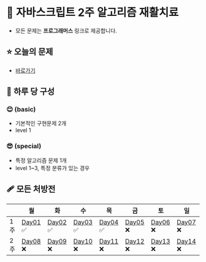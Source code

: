 # 💊 자바스크립트 2주 알고리즘 재활치료

- 모든 문제는 **프로그래머스** 링크로 제공합니다.

## ⭐ 오늘의 문제

- [바로가기](https://github.com/MinSungJe/2weeks_JS_algorithm/tree/main/%EB%AC%B8%EC%A0%9C/Day04)

## 💉 하루 당 구성

### **😊 (basic)**

- 기본적인 구현문제 2개
- level 1

### **😎 (special)**

- 특정 알고리즘 문제 1개
- level 1~3, 특정 분류가 있는 경우

## 🩹 모든 처방전

|     | 월                                                                                              | 화                                                                                              | 수                                                                                              | 목                                                                                              | 금                                                                                              | 토                                                                                              | 일                                                                                              |
| --- | ----------------------------------------------------------------------------------------------- | ----------------------------------------------------------------------------------------------- | ----------------------------------------------------------------------------------------------- | ----------------------------------------------------------------------------------------------- | ----------------------------------------------------------------------------------------------- | ----------------------------------------------------------------------------------------------- | ----------------------------------------------------------------------------------------------- |
| 1주 | [Day01](https://github.com/MinSungJe/2weeks_JS_algorithm/tree/main/%EB%AC%B8%EC%A0%9C/Day01) ✅ | [Day02](https://github.com/MinSungJe/2weeks_JS_algorithm/tree/main/%EB%AC%B8%EC%A0%9C/Day02) ✅ | [Day03](https://github.com/MinSungJe/2weeks_JS_algorithm/tree/main/%EB%AC%B8%EC%A0%9C/Day03) ✅ | [Day04](https://github.com/MinSungJe/2weeks_JS_algorithm/tree/main/%EB%AC%B8%EC%A0%9C/Day04) ✅ | [Day05](https://github.com/MinSungJe/2weeks_JS_algorithm/tree/main/%EB%AC%B8%EC%A0%9C/Day05) ❌ | [Day06](https://github.com/MinSungJe/2weeks_JS_algorithm/tree/main/%EB%AC%B8%EC%A0%9C/Day06) ❌ | [Day07](https://github.com/MinSungJe/2weeks_JS_algorithm/tree/main/%EB%AC%B8%EC%A0%9C/Day07) ❌ |
| 2주 | [Day08](https://github.com/MinSungJe/2weeks_JS_algorithm/tree/main/%EB%AC%B8%EC%A0%9C/Day08) ❌ | [Day09](https://github.com/MinSungJe/2weeks_JS_algorithm/tree/main/%EB%AC%B8%EC%A0%9C/Day09) ❌ | [Day10](https://github.com/MinSungJe/2weeks_JS_algorithm/tree/main/%EB%AC%B8%EC%A0%9C/Day10) ❌ | [Day11](https://github.com/MinSungJe/2weeks_JS_algorithm/tree/main/%EB%AC%B8%EC%A0%9C/Day11) ❌ | [Day12](https://github.com/MinSungJe/2weeks_JS_algorithm/tree/main/%EB%AC%B8%EC%A0%9C/Day12) ❌ | [Day13](https://github.com/MinSungJe/2weeks_JS_algorithm/tree/main/%EB%AC%B8%EC%A0%9C/Day13) ❌ | [Day14](https://github.com/MinSungJe/2weeks_JS_algorithm/tree/main/%EB%AC%B8%EC%A0%9C/Day14) ❌ |
